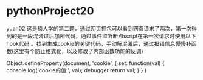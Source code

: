 # pythonProject20
yuan02
这是猿人学的第二题，通过网页抓包可以看到网页请求了两次，第一次得到的是一段混淆过后加密代码，通过事件监听断点script在第一次请求时使用以下hook代码 。找到生成cookie的关键代码，手动解混淆后，通过报错信息慢慢补函数(这里有个防止格式化，以及修改了内部函数功能的反调)

Object.defineProperty(document, 'cookie', {
  set: function(val) {
      console.log('cookie的值:', val);
      debugger
      return val;
    }
  }
) 

